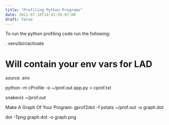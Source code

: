```yaml
---
title: "Profiling Python Programs"
date: 2021-07-10T14:42:58-07:00
draft: false
---
```


To run the python profiling code run the following:

. venv/bin/activate

# Will contain your env vars for LAD
source .env

python -m cProfile -o ~/prof.out app.py > cprof.txt

snakeviz ~/prof.out

Make A Graph Of Your Program:
gprof2dot -f pstats ~/prof.out -o graph.dot

dot -Tpng graph.dot -o graph.png